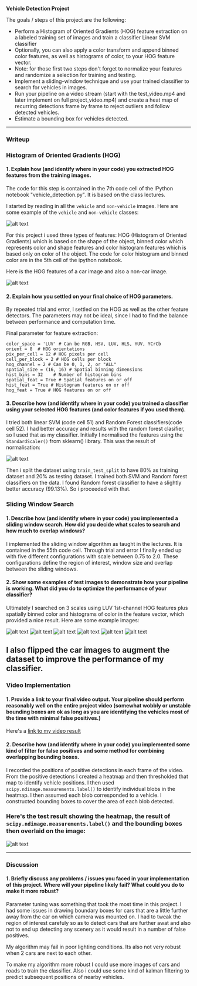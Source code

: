 **Vehicle Detection Project**

The goals / steps of this project are the following:

* Perform a Histogram of Oriented Gradients (HOG) feature extraction on a labeled training set of images and train a classifier Linear SVM classifier
* Optionally, you can also apply a color transform and append binned color features, as well as histograms of color, to your HOG feature vector. 
* Note: for those first two steps don't forget to normalize your features and randomize a selection for training and testing.
* Implement a sliding-window technique and use your trained classifier to search for vehicles in images.
* Run your pipeline on a video stream (start with the test_video.mp4 and later implement on full project_video.mp4) and create a heat map of recurring detections frame by frame to reject outliers and follow detected vehicles.
* Estimate a bounding box for vehicles detected.

[//]: # (Image References)
[image1]: ./car.png
[image2]: ./car1.png
[image3]: ./norm.png
[image4]: ./sliding.png
[image5]: ./sliding1.png
[image6]: ./sliding2.png
[image7]: ./sliding3.png
[image8]: ./sliding5.png
[image9]: ./sliding4.png
[image10]: ./heatmap.png
[video1]: ./final.mp4


---
### Writeup


### Histogram of Oriented Gradients (HOG)

#### 1. Explain how (and identify where in your code) you extracted HOG features from the training images.

The code for this step is contained in the 7th code cell of the IPython notebook "vehicle_detection.py". It is based on the class lectures.

I started by reading in all the `vehicle` and `non-vehicle` images.  Here are some example of the `vehicle` and `non-vehicle` classes:

![alt text][image1]

For this project i used three types of features: HOG (Histogram of Oriented Gradients) which is based on the shape of the object, binned color which represents color and shape features and color histogram features which is based only on color of the object. The code for color histogram and binned color are in the 5th cell of the ipython notebook.

Here is the HOG features of a car image and also a non-car image. 

![alt text][image2]

#### 2. Explain how you settled on your final choice of HOG parameters.

By repeated trial and error, I settled on the HOG as well as the other feature detectors. The parameters may not be ideal, since I had to find the balance between performance and computation time.

Final parameter for feature extraction:

```
color_space = 'LUV' # Can be RGB, HSV, LUV, HLS, YUV, YCrCb
orient = 8  # HOG orientations
pix_per_cell = 12 # HOG pixels per cell
cell_per_block = 2 # HOG cells per block
hog_channel = 2 # Can be 0, 1, 2, or "ALL"
spatial_size = (16, 16) # Spatial binning dimensions
hist_bins = 32    # Number of histogram bins
spatial_feat = True # Spatial features on or off
hist_feat = True # Histogram features on or off
hog_feat = True # HOG features on or off

```


#### 3. Describe how (and identify where in your code) you trained a classifier using your selected HOG features (and color features if you used them).

I tried both linear SVM (code cell 51) and Random Forest classifiers(code cell 52). I had better accuracy and results with the random forest clasifier, so I used that as my classifier. Initially I normalised the features using the `StandardScaler()` from sklearn() library. This was the result of normalisation:

![alt text][image3]

Then i split the dataset using `train_test_split` to have 80% as training dataset and 20% as testing dataset. I trained both SVM and Random forest classifiers on the data. I found Random forest classifier to have a slightly better accuracy (99.13%). So i proceeded with that.

### Sliding Window Search

#### 1. Describe how (and identify where in your code) you implemented a sliding window search.  How did you decide what scales to search and how much to overlap windows?

I implemented the sliding window algorithm as taught in the lectures. It is contained in the 55th code cell. Through trial and error I finally ended up with five different configurations with scale between 0.75 to 2.0. These configurations define the region of interest, window size and overlap between the sliding windows.



#### 2. Show some examples of test images to demonstrate how your pipeline is working.  What did you do to optimize the performance of your classifier?

Ultimately I searched on 3 scales using LUV 1st-channel HOG features plus spatially binned color and histograms of color in the feature vector, which provided a nice result.  Here are some example images:

![alt text][image4]
![alt text][image5]
![alt text][image6]
![alt text][image7]
![alt text][image8]
![alt text][image9]

I also flipped the car images to augment the dataset to improve the performance of my classifier.
---

### Video Implementation

#### 1. Provide a link to your final video output.  Your pipeline should perform reasonably well on the entire project video (somewhat wobbly or unstable bounding boxes are ok as long as you are identifying the vehicles most of the time with minimal false positives.)
Here's a [link to my video result](./final.mp4)


#### 2. Describe how (and identify where in your code) you implemented some kind of filter for false positives and some method for combining overlapping bounding boxes.

I recorded the positions of positive detections in each frame of the video.  From the positive detections I created a heatmap and then thresholded that map to identify vehicle positions.  I then used `scipy.ndimage.measurements.label()` to identify individual blobs in the heatmap.  I then assumed each blob corresponded to a vehicle.  I constructed bounding boxes to cover the area of each blob detected.  

### Here's the test result showing the heatmap, the result of `scipy.ndimage.measurements.label()` and the bounding boxes then overlaid on the image:


![alt text][image10]



---

### Discussion

#### 1. Briefly discuss any problems / issues you faced in your implementation of this project.  Where will your pipeline likely fail?  What could you do to make it more robust?

Parameter tuning was something that took the most time in this project. I had some issues in drawing boundary boxes for cars that are a little further away from the car on which camera was mounted on. I had to tweak the region of interest carefuly so as to detect cars that are further awat and also not to end up detecting any scenery as it would result in a number of false positives. 

My algorithm may fail in poor lighting conditions. Its also not very robust when 2 cars are next to each other. 

To make my algorithm more robust I could use more images of cars and roads to train the classifier. Also i could use some kind of kalman filtering to predict subsequent positions of nearby vehicles.

